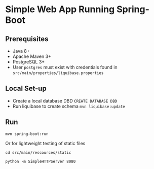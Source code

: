 # Simple Web App Running Spring-Boot

## Prerequisites

* Java 8+
* Apache Maven 3+
* PostgreSQL 3+
* User `postgres` must exist with credentials found in `src/main/properties/liquibase.properties`

## Local Set-up
* Create a local database DBD 
`CREATE DATABASE DBD`
* Run liquibase to create schema
`mvn liquibase:update`
	
## Run

`mvn spring-boot:run`

Or for lightweight testing of static files

`cd src/main/rescources/static`

`python -m SimpleHTTPServer 8080`
